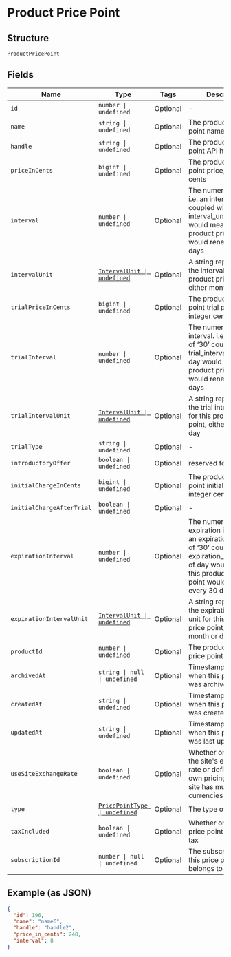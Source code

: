 
# Product Price Point

## Structure

`ProductPricePoint`

## Fields

| Name | Type | Tags | Description |
|  --- | --- | --- | --- |
| `id` | `number \| undefined` | Optional | - |
| `name` | `string \| undefined` | Optional | The product price point name |
| `handle` | `string \| undefined` | Optional | The product price point API handle |
| `priceInCents` | `bigint \| undefined` | Optional | The product price point price, in integer cents |
| `interval` | `number \| undefined` | Optional | The numerical interval. i.e. an interval of ‘30’ coupled with an interval_unit of day would mean this product price point would renew every 30 days |
| `intervalUnit` | [`IntervalUnit \| undefined`](../../doc/models/interval-unit.md) | Optional | A string representing the interval unit for this product price point, either month or day |
| `trialPriceInCents` | `bigint \| undefined` | Optional | The product price point trial price, in integer cents |
| `trialInterval` | `number \| undefined` | Optional | The numerical trial interval. i.e. an interval of ‘30’ coupled with an trial_interval_unit of day would mean this product price point would renew every 30 days |
| `trialIntervalUnit` | [`IntervalUnit \| undefined`](../../doc/models/interval-unit.md) | Optional | A string representing the trial interval unit for this product price point, either month or day |
| `trialType` | `string \| undefined` | Optional | - |
| `introductoryOffer` | `boolean \| undefined` | Optional | reserved for future use |
| `initialChargeInCents` | `bigint \| undefined` | Optional | The product price point initial charge, in integer cents |
| `initialChargeAfterTrial` | `boolean \| undefined` | Optional | - |
| `expirationInterval` | `number \| undefined` | Optional | The numerical expiration interval. i.e. an expiration_interval of ‘30’ coupled with an expiration_interval_unit of day would mean this product price point would expire every 30 days |
| `expirationIntervalUnit` | [`IntervalUnit \| undefined`](../../doc/models/interval-unit.md) | Optional | A string representing the expiration interval unit for this product price point, either month or day |
| `productId` | `number \| undefined` | Optional | The product id this price point belongs to |
| `archivedAt` | `string \| null \| undefined` | Optional | Timestamp indicating when this price point was archived |
| `createdAt` | `string \| undefined` | Optional | Timestamp indicating when this price point was created |
| `updatedAt` | `string \| undefined` | Optional | Timestamp indicating when this price point was last updated |
| `useSiteExchangeRate` | `boolean \| undefined` | Optional | Whether or not to use the site's exchange rate or define your own pricing when your site has multiple currencies defined. |
| `type` | [`PricePointType \| undefined`](../../doc/models/price-point-type.md) | Optional | The type of price point |
| `taxIncluded` | `boolean \| undefined` | Optional | Whether or not the price point includes tax |
| `subscriptionId` | `number \| null \| undefined` | Optional | The subscription id this price point belongs to |

## Example (as JSON)

```json
{
  "id": 196,
  "name": "name6",
  "handle": "handle2",
  "price_in_cents": 248,
  "interval": 8
}
```


